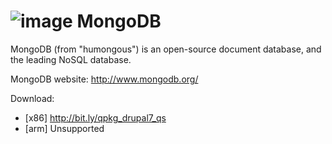 ![image](https://github.com/yutin1987/QPKG-MongoDB/raw/master/icon/mongodb_80.gif)
MongoDB
=========
MongoDB (from "humongous") is an open-source document database, and the leading NoSQL database.

MongoDB website: http://www.mongodb.org/

Download:
- [x86] http://bit.ly/qpkg_drupal7_qs
- [arm] Unsupported

